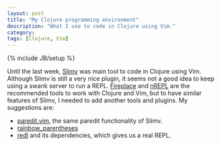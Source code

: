 ```yaml
---
layout: post
title: "My Clojure programming environment"
description: "What I use to code in Clojure using Vim."
category: 
tags: [Clojure, Vim]
---
```

{% include JB/setup %}

Until the last week, [Slimv](https://bitbucket.org/kovisoft/slimv) was main tool to
code in Clojure using Vim. Although Slimv is still a very nice plugin, it seems not 
a good idea to keep using a swank server to run a REPL. 
[Fireplace](https://github.com/tpope/vim-fireplace) and 
[nREPL](https://github.com/clojure/tools.nrepl) are the recommended tools to work 
with Clojure and Vim, but to have similar features of Slimv, I needed to add another
tools and plugins. My suggestions are:

* [paredit.vim](https://github.com/vim-scripts/paredit.vim), the same paredit 
functionality of Slimv.
* [rainbow_parentheses](https://github.com/kien/rainbow_parentheses.vim)
* [redl](https://github.com/dgrnbrg/redl) and its dependencies, which gives us a
real REPL.
